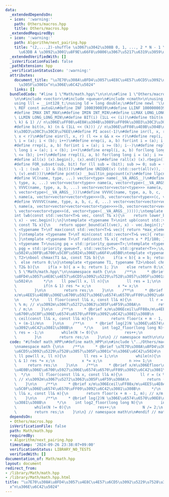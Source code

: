 ```yaml
---
data:
  _extendedDependsOn:
  - icon: ':warning:'
    path: Others/macros.hpp
    title: Others/macros.hpp
  _extendedRequiredBy:
  - icon: ':warning:'
    path: Algorithm/next_pairing.hpp
    title: "(2,...,2)-shuffle \u3067\u3042\u308B 0, 1, ..., 2 * N - 1 \u306E\u7F6E\
      \u63DB A \u3092\u3001\u8F9E\u66F8\u9806\u3067\u5217\u6319\u3059\u308B"
  _extendedVerifiedWith: []
  _isVerificationFailed: false
  _pathExtension: hpp
  _verificationStatusIcon: ':warning:'
  attributes:
    document_title: "\u7E70\u308A\u8FD4\u3057\u4E8C\u4E57\u6CD5\u3092\u5229\u7528\u3057\
      \u305F\u3001x^n\u306E\u6C42\u5024"
    links: []
  bundledCode: "#line 1 \"Math/math.hpp\"\n\n\n\n#line 1 \"Others/macros.hpp\"\n\n\
    \n\n#include <vector>\n#include <queue>\n#include <cmath>\n\nusing ll = long long;\n\
    using lll = __int128_t;\nusing ld = long double;\n#define newl '\\n'\n#define\
    \ REF const auto&\n#define INF 1000390039\n#define LLINF 1000000039000000039\n\
    #define IMAX INT_MAX\n#define IMIN INT_MIN\n#define LLMAX LONG_LONG_MAX\n#define\
    \ LLMIN LONG_LONG_MIN\n#define BIT(i) (1LL << (i))\n#define tbit(n, k) ((n >>\
    \ k) & 1) // n\u306E\uFF08\u4E0A\u304B\u3089\uFF09k\u30D3\u30C3\u30C8\u76EE\n\
    #define bit(n, k) (n & (1LL << (k))) // n\u306E\uFF08\u4E0B\u304B\u3089\uFF09\
    k\u30D3\u30C3\u30C8\u76EE\n#define PI acos(-1)\n#define inr(l, x, r) (l <= x &&\
    \ x < r)\n#define einr(l, x, r) (l <= x && x <= r)\n#define rep(i, a, b) for(int\
    \ i = (a); i < (b); i++)\n#define erep(i, a, b) for(int i = (a); i <= (b); i++)\n\
    #define rrep(i, a, b) for(int i = (a); i >= (b); i--)\n#define repl(i, a, b) for(long\
    \ long i = (a); i < (b); i++)\n#define erepl(i, a, b) for(long long i = (a); i\
    \ <= (b); i++)\n#define rrepl(i, a, b) for(long long i = (a); i >= (b); i--)\n\
    #define all(x) (x).begin(), (x).end()\n#define rall(x) (x).rbegin(), (x).rend()\n\
    #define FOR_subset(sub, bit) for (ll sub = (bit); sub >= 0; sub = (sub == 0 ?\
    \ -1 : (sub - 1) & (bit)))\n#define UNIQUE(v) (std::sort(all(v)), (v).erase(std::unique(all(v)),\
    \ (v).end()))\n#define pcnt(x) __builtin_popcount(x)\n#define llpcnt(x) __builtin_popcountll(x)\n\
    #define VC(name, type, ...) vector<type> name(__VA_ARGS__)\n#define VVC(name,\
    \ type, a, ...) vector<vector<type>> name(a, vector<type>(__VA_ARGS__))\n#define\
    \ VVVC(name, type, a, b, ...) vector<vector<vector<type>>> name(a, vector<vector<type>>(b,\
    \ vector<type>(__VA_ARGS__)))\n#define VVVVC(name, type, a, b, c, ...) vector<vector<vector<vector<type>>>>\
    \ name(a, vector<vector<vector<type>>>(b, vector<vector<type>>(c, vector<type>(__VA_ARGS__))))\n\
    #define VVVVVC(name, type, a, b, c, d, ...) vector<vector<vector<vector<vector<type>>>>>\
    \ name(a, vector<vector<vector<vector<type>>>>(b, vector<vector<vector<type>>>(c,\
    \ vector<vector<type>>(d, vector<type>(__VA_ARGS__)))));\ntemplate <typename T>\n\
    int lwb(const std::vector<T>& vec, const T& x){\n    return lower_bound(all(vec),\
    \ x) - vec.begin();\n}\ntemplate <typename T>\nint upb(const std::vector<T>& vec,\
    \ const T& x){\n    return upper_bound(all(vec), x) - vec.begin();\n}\ntemplate\
    \ <typename T>\nT max(const std::vector<T>& vec){ return *max_element(all(vec));\
    \ }\ntemplate <typename T>\nT min(const std::vector<T>& vec){ return *min_element(all(vec));\
    \ }\ntemplate <typename T>\nT rad(const T& x){ return x * PI/180; }\ntemplate\
    \ <typename T>\nusing pq = std::priority_queue<T>;\ntemplate <typename T>\nusing\
    \ pqg = std::priority_queue<T, std::vector<T>, std::greater<T>>;\n// \u6700\u5927\
    \u5024\u30FB\u6700\u5C0F\u5024\u306E\u66F4\u65B0\ntemplate <typename T1, typename\
    \ T2>\nbool chmax(T1 &a, const T2& b){\n    if(a < b){ a = b; return 1; }\n  \
    \  else return 0;\n}\ntemplate <typename T1, typename T2>\nbool chmin(T1 &a, const\
    \ T2& b){\n    if(a > b){ a = b; return 1; }\n    else return 0;\n}\n\n\n#line\
    \ 5 \"Math/math.hpp\"\n\nnamespace math {\n\n    /**\n     * @brief \u7E70\u308A\
    \u8FD4\u3057\u4E8C\u4E57\u6CD5\u3092\u5229\u7528\u3057\u305F\u3001x^n\u306E\u6C42\
    \u5024\n     */\n    ll pow(ll x, ll n){\n        ll res = 1;\n\n        while(n){\n\
    \            if(n & 1) res *= x;\n            x *= x;\n            n >>= 1;\n\
    \        }\n\n        return res;\n    }\n\n    /**\n     * @brief x/m\u306Efloor\uFF08\
    x/m\u4EE5\u4E0B\u306E\u6700\u5927\u306E\u6574\u6570\uFF09\u3092\u6C42\u3081\u308B\
    \n     */\n    ll floor(const ll& x, const ll& m){\n        ll r = (x % m + m)\
    \ % m; // x\u3092m\u3067\u5272\u3063\u305F\u4F59\u308A\n        return (x - r)\
    \ / m;\n    }\n\n    /**\n     * @brief x/m\u306Eceil\uFF08x/m\u4EE5\u4E0A\u306E\
    \u6700\u5C0F\u306E\u6574\u6570\uFF09\u3092\u6C42\u3081\u308B\n     */\n    ll\
    \ ceil(const ll& x, const ll& m){\n        return floor(x + m - 1, m); // x/m\
    \ + (m-1)/m\n    }\n\n    /**\n     * @brief log(2)N \u306E\u6574\u6570\u90E8\u5206\
    \u3092\u6C42\u3081\u308B\n     */\n    int log2_floor(long long N){\n        int\
    \ res = -1;\n        while(N != 0){\n            res++;\n            N /= 2;\n\
    \        }\n        return res;\n    }\n\n} // namespace math\n\n\n"
  code: "#ifndef math_HPP\n#define math_HPP\n\n#include \"../Others/macros.hpp\"\n\
    \nnamespace math {\n\n    /**\n     * @brief \u7E70\u308A\u8FD4\u3057\u4E8C\u4E57\
    \u6CD5\u3092\u5229\u7528\u3057\u305F\u3001x^n\u306E\u6C42\u5024\n     */\n   \
    \ ll pow(ll x, ll n){\n        ll res = 1;\n\n        while(n){\n            if(n\
    \ & 1) res *= x;\n            x *= x;\n            n >>= 1;\n        }\n\n   \
    \     return res;\n    }\n\n    /**\n     * @brief x/m\u306Efloor\uFF08x/m\u4EE5\
    \u4E0B\u306E\u6700\u5927\u306E\u6574\u6570\uFF09\u3092\u6C42\u3081\u308B\n   \
    \  */\n    ll floor(const ll& x, const ll& m){\n        ll r = (x % m + m) % m;\
    \ // x\u3092m\u3067\u5272\u3063\u305F\u4F59\u308A\n        return (x - r) / m;\n\
    \    }\n\n    /**\n     * @brief x/m\u306Eceil\uFF08x/m\u4EE5\u4E0A\u306E\u6700\
    \u5C0F\u306E\u6574\u6570\uFF09\u3092\u6C42\u3081\u308B\n     */\n    ll ceil(const\
    \ ll& x, const ll& m){\n        return floor(x + m - 1, m); // x/m + (m-1)/m\n\
    \    }\n\n    /**\n     * @brief log(2)N \u306E\u6574\u6570\u90E8\u5206\u3092\u6C42\
    \u3081\u308B\n     */\n    int log2_floor(long long N){\n        int res = -1;\n\
    \        while(N != 0){\n            res++;\n            N /= 2;\n        }\n\
    \        return res;\n    }\n\n} // namespace math\n\n#endif // math_HPP"
  dependsOn:
  - Others/macros.hpp
  isVerificationFile: false
  path: Math/math.hpp
  requiredBy:
  - Algorithm/next_pairing.hpp
  timestamp: '2024-09-26 23:38:07+09:00'
  verificationStatus: LIBRARY_NO_TESTS
  verifiedWith: []
documentation_of: Math/math.hpp
layout: document
redirect_from:
- /library/Math/math.hpp
- /library/Math/math.hpp.html
title: "\u7E70\u308A\u8FD4\u3057\u4E8C\u4E57\u6CD5\u3092\u5229\u7528\u3057\u305F\u3001\
  x^n\u306E\u6C42\u5024"
---
```


